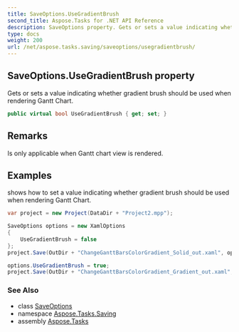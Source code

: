 ```yaml
---
title: SaveOptions.UseGradientBrush
second_title: Aspose.Tasks for .NET API Reference
description: SaveOptions property. Gets or sets a value indicating whether gradient brush should be used when rendering Gantt Chart
type: docs
weight: 200
url: /net/aspose.tasks.saving/saveoptions/usegradientbrush/
---
```

## SaveOptions.UseGradientBrush property

Gets or sets a value indicating whether gradient brush should be used when rendering Gantt Chart.

```csharp
public virtual bool UseGradientBrush { get; set; }
```

## Remarks

Is only applicable when Gantt chart view is rendered.

## Examples

shows how to set a value indicating whether gradient brush should be used when rendering Gantt Chart.

```csharp
var project = new Project(DataDir + "Project2.mpp");

SaveOptions options = new XamlOptions
{
    UseGradientBrush = false
};
project.Save(OutDir + "ChangeGanttBarsColorGradient_Solid_out.xaml", options);

options.UseGradientBrush = true;
project.Save(OutDir + "ChangeGanttBarsColorGradient_Gradient_out.xaml", options);
```

### See Also

* class [SaveOptions](../)
* namespace [Aspose.Tasks.Saving](../../saveoptions/)
* assembly [Aspose.Tasks](../../../)


